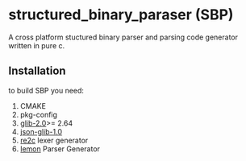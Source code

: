 # structured_binary_paraser (SBP)
A cross platform stuctured binary parser and parsing code generator written in pure c. 

## Installation

to build SBP you need:

1. CMAKE
2. pkg-config
3. [glib-2.0](https://github.com/GNOME/glib?tab=readme-ov-file)>= 2.64
4. [json-glib-1.0](https://github.com/GNOME/json-glib)
5. [re2c](https://re2c.org/) lexer generator
6. [lemon](https://sqlite.org/src/doc/trunk/doc/lemon.html) Parser Generator
